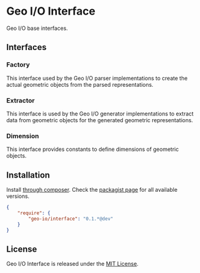 Geo I/O Interface
=================

Geo I/O base interfaces.

Interfaces
----------

### Factory

This interface used by the Geo I/O parser implementations to create the actual
geometric objects from the parsed representations.

### Extractor

This interface is used by the Geo I/O generator implementations to extract data
from geometric objects for the generated geometric representations.

### Dimension

This interface provides constants to define dimensions of geometric objects.

Installation
------------

Install [through composer](http://getcomposer.org). Check the
[packagist page](https://packagist.org/packages/geo-io/interface) for all
available versions.

```json
{
    "require": {
        "geo-io/interface": "0.1.*@dev"
    }
}
```

License
-------

Geo I/O Interface is released under the [MIT License](LICENSE).

